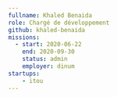 ```yaml
---
fullname: Khaled Benaida
role: Chargé de développement
github: khaled-benaida
missions:
  - start: 2020-06-22
    end: 2020-09-30
    status: admin
    employer: dinum
startups:
    - itou 
---
```

